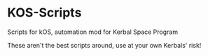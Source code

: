 # KOS-Scripts
Scripts for kOS, automation mod for Kerbal Space Program

These aren't the best scripts around, use at your own Kerbals' risk!
